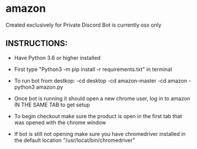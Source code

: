 # amazon
Created exclusively for Private Discord
Bot is currently osx only

INSTRUCTIONS:
-------------
- Have Python 3.6 or higher installed

- First type "Python3 -m pip install -r requirements.txt" in terminal

- To run bot from destkop: 
 -cd desktop
 -cd amazon-master
 -cd amazon
 -python3 amazon.py

- Once bot is running it should open a new chrome user, log in to amazon IN THE SAME TAB to get setup

- To begin checkout make sure the product is open in the first tab that was opened with the chrome window

- If bot is still not opening make sure you have chromedriver installed in the default location "/usr/local/bin/chromedriver"
